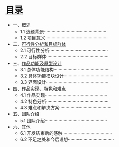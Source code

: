 # [目录](SUMMARY.md)
* 一、[概述](gaishu.md)
   * 1.1 选题背景·················································
   * 1.2 项目意义·················································
* 二、[可行性分析和目标群体](kxxfxhmbqt.md)
   * 2.1 可行性分析··············································
   * 2.2 目标群体·················································
* 三、[作品功能及原型设计](zpgnjyxsj.md)
   * 3.1 总体功能结构············································
   * 3.2 具体功能模块设计·······································
   * 3.3 界面设计·················································
* 四、[作品实现、特色和难点](zpsxtshnd.md)
   * 4.1 作品实现·················································
   * 4.2 特色分析·················································
   * 4.3 难点和解决方案·········································
* 五、[团队介绍](tdjs.md)
   * 5.1 团队介绍·················································
* 六、[其他](qt.md)
   * 6.1 开发结束后的感触·······································
   * 6.2 不足之处和今后设想····································

